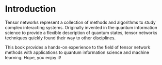 Introduction
============
Tensor networks represent a collection of methods and algorithms to study complex interacting systems. Originally invented in the quantum information science to provide a flexible description of quantum states, tensor networks techniques quickly found their way to other disciplines.

This book provides a hands-on experience to the field of tensor network methods with applications to quantum information science and machine learning. Hope, you enjoy it!